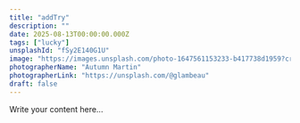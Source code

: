 ```yaml
---
title: "addTry"
description: ""
date: 2025-08-13T00:00:00.000Z
tags: ["lucky"]
unsplashId: "fSy2E140G1U"
image: "https://images.unsplash.com/photo-1647561153233-b417738d1959?crop=entropy&cs=tinysrgb&fit=max&fm=jpg&ixid=M3w3OTAxMjB8MHwxfGFsbHx8fHx8fHx8fDE3NTUwNzUxNTB8&ixlib=rb-4.1.0&q=80&w=1080"
photographerName: "Autumn Martin"
photographerLink: "https://unsplash.com/@glambeau"
draft: false
---
```


Write your content here...

